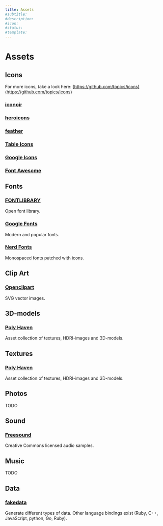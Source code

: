 ```yaml
---
title: Assets
#subtitle: 
#description: 
#icon: 
#status:
#template: 
---
```


# Assets

## Icons
For more icons, take a look here: [https://github.com/topics/icons](https://github.com/topics/icons)

### [iconoir](https://iconoir.com/)

### [heroicons](https://heroicons.com/)

### [feather](https://feathericons.com/)

### [Table Icons](https://tabler.io/icons)

### [Google Icons](https://fonts.google.com/icons)

### [Font Awesome](https://github.com/FortAwesome/Font-Awesome)

## Fonts

### [FONTLIBRARY](https://fontlibrary.org/)
Open font library.

### [Google Fonts](https://fonts.google.com/)
Modern and popular fonts.

### [Nerd Fonts](https://www.nerdfonts.com/)
Monospaced fonts patched with icons.

## Clip Art

### [Openclipart](https://openclipart.org/)
SVG vector images. 

## 3D-models

### [Poly Haven](https://polyhaven.com/)
Asset collection of textures, HDRI-images and 3D-models.

## Textures

### [Poly Haven](https://polyhaven.com/)
Asset collection of textures, HDRI-images and 3D-models.


## Photos
TODO

## Sound

### [Freesound](https://freesound.org/)
Creative Commons licensed audio samples.

## Music
TODO

## Data

### [fakedata](https://github.com/fakedata-haskell/fakedata)
Generate different types of data. Other language bindings exist (Ruby, C++, JavaScript, python, Go, Ruby).

